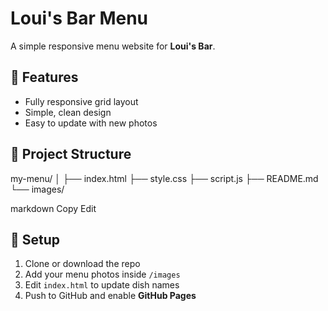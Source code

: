 # Loui's Bar Menu

A simple responsive menu website for **Loui's Bar**.

## 🚀 Features
- Fully responsive grid layout
- Simple, clean design
- Easy to update with new photos

## 📂 Project Structure
my-menu/
│
├── index.html
├── style.css
├── script.js
├── README.md
└── images/

markdown
Copy
Edit

## 🔧 Setup
1. Clone or download the repo
2. Add your menu photos inside `/images`
3. Edit `index.html` to update dish names
4. Push to GitHub and enable **GitHub Pages**